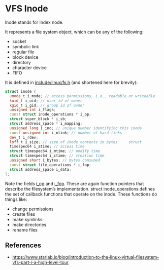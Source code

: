 # VFS Inode

Inode stands for Index node.

It represents a file system object, which can be any of the following:
- socket
- symbolic link
- regular file
- block device
- directory
- character device
- FIFO

It is defined in [include/linux/fs.h](https://elixir.bootlin.com/linux/v5.7-rc4/source/include/linux/fs.h#L633) (and shortened here for brevity):

```cpp
struct inode {
  umode_t i_mode; // access permissions, i.e., readable or writeable     
  kuid_t i_uid; // user id of owner     
  kgid_t i_gid; // group id of owner     
  unsigned int i_flags;
  const struct inode_operations * i_op;
  struct super_block * i_sb;
  struct address_space * i_mapping;
  unsigned long i_ino; // unique number identifying this inode     
  const unsigned int i_nlink; // number of hard links     
  dev_t i_rdev;
  loff_t i_size; // size of inode contents in bytes     struct
  timespec64 i_atime; // access time     
  struct timespec64 i_mtime; // modify time     
  struct timespec64 i_ctime; // creation time
  unsigned short i_bytes; // bytes consumed
  const struct file_operations * i_fop;
  struct address_space i_data;
};
```

Note the fields [i_op](https://elixir.bootlin.com/linux/v5.7-rc4/source/include/linux/fs.h#L1868) and [i_fop](https://elixir.bootlin.com/linux/v5.7-rc4/source/include/linux/fs.h#L1826). These are again function pointers that describe the filesystem’s implementation. struct inode_operations defines the set of callback functions that operate on the inode. These functions do things like:

- change permissions
- create files
- make symlinks
- make directories    
- rename files

## References

- https://www.starlab.io/blog/introduction-to-the-linux-virtual-filesystem-vfs-part-i-a-high-level-tour
